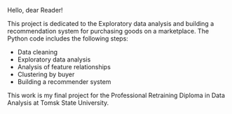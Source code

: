 Hello, dear Reader!

This project is dedicated to the Exploratory data analysis and building a recommendation system for purchasing goods on a marketplace. 
The Python code includes the following steps:
- Data cleaning
- Exploratory data analysis
- Analysis of feature relationships
- Clustering by buyer
- Building a recommender system

This work is my final project for the Professional Retraining Diploma in Data Analysis at Tomsk State University.
